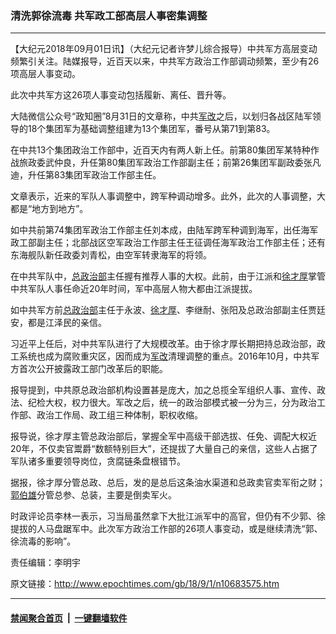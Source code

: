 ### 清洗郭徐流毒 共军政工部高层人事密集调整
------------------------

<p>【大纪元2018年09月01日讯】（大纪元记者许梦儿综合报导）中共军方高层变动频繁引关注。陆媒报导，近百天以来，中共军方政治工作部调动频繁，至少有26项高层人事变动。</p>
<p>此次中共军方这26项人事变动包括履新、离任、晋升等。</p>
<p>大陆微信公众号“政知圈”8月31日的文章称，中共<a href="http://www.epochtimes.com/gb/tag/%E5%86%9B%E6%94%B9.html">军改</a>之后，以划归各战区陆军领导的18个集团军为基础调整组建为13个集团军，番号从第71到第83。</p>
<p>在中共13个集团政治工作部中，近百天内有两人新上任。前第80集团军某特种作战旅政委武仲良，升任第80集团军政治工作部副主任；前第26集团军副政委张凡迪，升任第83集团军政治工作部主任。</p>
<p>文章表示，近来的军队人事调整中，跨军种调动增多。此外，此次的人事调整，大都是“地方到地方”。</p>
<p>如中共前第74集团军政治工作部主任刘本成，由陆军跨军种调到海军，出任海军政工部副主任；北部战区空军政治工作部主任王征调任海军政治工作部主任；还有东海舰队新任政委刘青松，由空军转隶海军的将领。</p>
<p>在中共军队中，<a href="http://www.epochtimes.com/gb/tag/%E6%80%BB%E6%94%BF%E6%B2%BB%E9%83%A8.html">总政治部</a>主任握有推荐人事的大权。此前，由于江派和<a href="http://www.epochtimes.com/gb/tag/%E5%BE%90%E6%89%8D%E5%8E%9A.html">徐才厚</a>掌管中共军队人事任命近20年时间，军中高层人物大都由江派提拔。</p>
<p>如中共军方前<a href="http://www.epochtimes.com/gb/tag/%E6%80%BB%E6%94%BF%E6%B2%BB%E9%83%A8.html">总政治部</a>主任于永波、<a href="http://www.epochtimes.com/gb/tag/%E5%BE%90%E6%89%8D%E5%8E%9A.html">徐才厚</a>、李继耐、张阳及总政治部副主任贾廷安，都是江泽民的亲信。</p>
<p>习近平上任后，对中共军队进行了大规模改革。由于徐才厚长期把持总政治部，政工系统也成为腐败重灾区，因而成为<a href="http://www.epochtimes.com/gb/tag/%E5%86%9B%E6%94%B9.html">军改</a>清理调整的重点。2016年10月，中共军方首次公开披露政工部门改革后的职能。</p>
<p>报导提到，中共原总政治部机构设置甚是庞大，加之总揽全军组织人事、宣传、政法、纪检大权，权力很大。军改之后，统一的政治部模式被一分为三，分为政治工作部、政治工作局、政工组三种体制，职权收缩。</p>
<p>报导说，徐才厚主管总政治部后，掌握全军中高级干部选拔、任免、调配大权近20年，不仅卖官鬻爵“数额特别巨大”，还提拔了大量自己的亲信，这些人占据了军队诸多重要领导岗位，贪腐链条盘根错节。</p>
<p>据报，徐才厚分管总政、总后，发的是总后这条油水渠道和总政卖官卖军衔之财；<a href="http://www.epochtimes.com/gb/tag/%E9%83%AD%E4%BC%AF%E9%9B%84.html">郭伯雄</a>分管总参、总装，主要是倒卖军火。</p>
<p>时政评论员李林一表示，习当局虽然拿下大批江派军中的高官，但仍有不少郭、徐提拔的人马盘踞军中。此次军方政治工作部的26项人事变动，或是继续清洗“郭、徐流毒的影响”。</p>
<p>责任编辑：李明宇</p>

原文链接：http://www.epochtimes.com/gb/18/9/1/n10683575.htm


------------------------
#### [禁闻聚合首页](https://github.com/gfw-breaker/banned-news/blob/master/README.md) &nbsp;|&nbsp;  [一键翻墙软件](https://github.com/gfw-breaker/nogfw/blob/master/README.md)